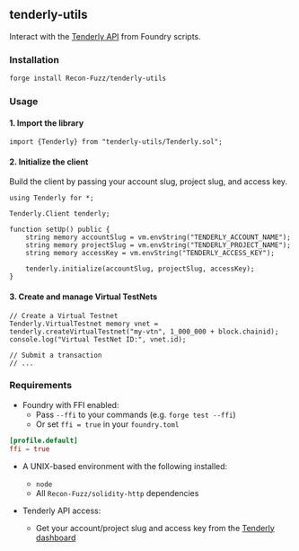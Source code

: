 ## tenderly-utils

Interact with the [Tenderly API](https://docs.tenderly.co/api) from Foundry scripts.

### Installation

```bash
forge install Recon-Fuzz/tenderly-utils
```

### Usage

#### 1. Import the library

```solidity
import {Tenderly} from "tenderly-utils/Tenderly.sol";
```

#### 2. Initialize the client

Build the client by passing your account slug, project slug, and access key.

```solidity
using Tenderly for *;

Tenderly.Client tenderly;

function setUp() public {
    string memory accountSlug = vm.envString("TENDERLY_ACCOUNT_NAME");
    string memory projectSlug = vm.envString("TENDERLY_PROJECT_NAME");
    string memory accessKey = vm.envString("TENDERLY_ACCESS_KEY");

    tenderly.initialize(accountSlug, projectSlug, accessKey);
}
```

#### 3. Create and manage Virtual TestNets

```solidity
// Create a Virtual Testnet
Tenderly.VirtualTestnet memory vnet = tenderly.createVirtualTestnet("my-vtn", 1_000_000 + block.chainid);
console.log("Virtual TestNet ID:", vnet.id);

// Submit a transaction
// ...
```

### Requirements

- Foundry with FFI enabled:
  - Pass `--ffi` to your commands (e.g. `forge test --ffi`)
  - Or set `ffi = true` in your `foundry.toml`

```toml
[profile.default]
ffi = true
```

- A UNIX-based environment with the following installed:
  - `node`
  - All `Recon-Fuzz/solidity-http` dependencies

- Tenderly API access:
  - Get your account/project slug and access key from the [Tenderly dashboard](https://dashboard.tenderly.co)
